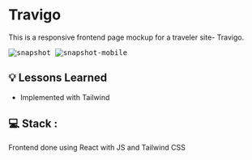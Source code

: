 # Travigo

This is a responsive frontend page mockup for a traveler site- Travigo.

<kbd>
<img src="https://res.cloudinary.com/djxzl8ay2/image/upload/v1673971592/JT/Screenshot_2023-01-17_at_5.02.25_PM_hp1f0p.png" alt="snapshot">
</kbd>

<kbd>
<img src="https://res.cloudinary.com/djxzl8ay2/image/upload/v1673971609/JT/Screenshot_2023-01-17_at_5.04.37_PM_hhiupp.png" alt="snapshot-mobile">
</kbd>

## 💡 Lessons Learned

- Implemented with Tailwind

## 💻 Stack :

Frontend done using React with JS and Tailwind CSS
